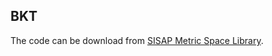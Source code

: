 ## BKT
The code can be download from [SISAP Metric Space Library](http://www.sisap.org/metricspaceslibrary.html "SISAP Metric Space Library").
